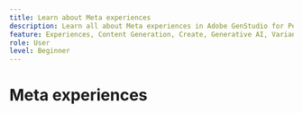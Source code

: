 ```yaml
---
title: Learn about Meta experiences
description: Learn all about Meta experiences in Adobe GenStudio for Performance Marketing.
feature: Experiences, Content Generation, Create, Generative AI, Variant Generation
role: User
level: Beginner
---
```


# Meta experiences